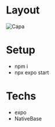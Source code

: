 # Layout
![Capa](https://user-images.githubusercontent.com/28874783/227637285-fbc4774d-25ea-4560-bbce-93ed11f0a43e.png)

# Setup
- npm i
- npx expo start

# Techs
- expo
- NativeBase